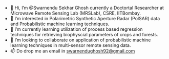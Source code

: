 - 👋 Hi, I’m @Swarnendu Sekhar Ghosh currently a Doctortal Researcher at Microwave Remote Sensing Lab (MRSLab), CSRE, IITBombay.
- 👀 I’m interested in Polarimetric Synthetic Aperture Radar (PolSAR) data and Probabilistic machine learning techniques.
- 🌱 I’m currently learning utilization of process based regression techniques for retrieving biophyscial parameters of crops and forests.
- 💞 I’m looking to collaborate on application of probabilistic machine learning techniques in multi-sensor remote sensing data.
- 📫 Do drop me an email in swarnendughosh92@gmail.com

<!---
Swarnendu-sekhar-ghosh/Swarnendu-sekhar-ghosh is a ✨ special ✨ repository because its `README.md` (this file) appears on your GitHub profile.
You can click the Preview link to take a look at your changes.
--->
